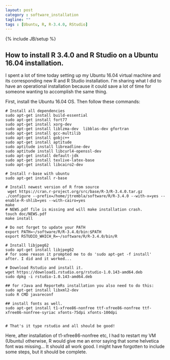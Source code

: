 ```yaml
---
layout: post
category : software_installation
tagline: ""
tags : [Ubuntu, R, R-3.4.0, RStudio]
---
```

{% include JB/setup %}

## How to install R 3.4.0 and R Studio on a Ubuntu 16.04 installation.
I spent a lot of time today setting up my Ubuntu 16.04 virtual machine and its corresponding new R and R Studio installation. I'm sharing what I did to have an operational installation because it could save a lot of time for someone wanting to accomplish the same thing.

First, install the Ubuntu 16.04 OS. Then follow these commands:

```
# Install all dependencies
sudo apt-get install build-essential
sudo apt-get install fort77
sudo apt-get install xorg-dev
sudo apt-get install liblzma-dev  libblas-dev gfortran
sudo apt-get install gcc-multilib
sudo apt-get install gobjc++
sudo apt-get install aptitude
sudo aptitude install libreadline-dev
sudo aptitude install libcurl4-openssl-dev
sudo apt-get install default-jdk
sudo apt-get install texlive-latex-base
sudo apt-get install libcairo2-dev 

# Install r-base with ubuntu
sudo apt-get install r-base

# Install newest version of R from source
 wget https://cran.r-project.org/src/base/R-3/R-3.4.0.tar.gz
./configure --prefix=/home/jtrembla/software/R/R-3.4.0 --with-x=yes --enable-R-shlib=yes --with-cairo=yes
make
# NEWS.pdf file is missing and will make installation crash.
touch doc/NEWS.pdf
make install

# Do not forget to update your PATH
export PATH=~/software/R/R-3.4.0/bin:$PATH
export RSTUDIO_WHICH_R=~/software/R/R-3.4.0/bin/R

# Install libjpeg62
sudo apt-get install libjpeg62
# for some reason it prompted me to do 'sudo apt-get -f install' after. I did and it worked...

# Download Rstudio and install it.
wget https://download1.rstudio.org/rstudio-1.0.143-amd64.deb
sudo dpkg -i rstudio-1.0.143-amd64.deb

## for rJava and ReporteRs installation you also need to do this:
sudo apt-get install libxml2-dev
sudo R CMD javareconf

## install fonts as well.
sudo apt-get install t1-xfree86-nonfree ttf-xfree86-nonfree ttf-xfree86-nonfree-syriac xfonts-75dpi xfonts-100dpi


# That's it type rstudio and all should be good!

```
Here, after installation of t1-xfree86-nonfree etc, I had to restart my VM (Ubuntu) otherwise, R would give me an error saying that some helvetica font was missing...
It should all work good. I might have forgotten to include some steps, but it should be complete.  


